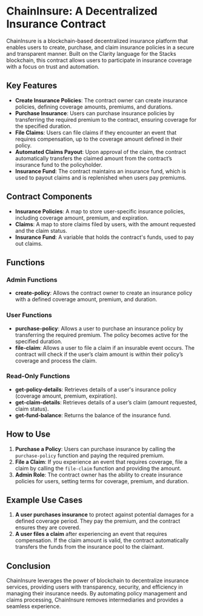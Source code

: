 # ChainInsure: A Decentralized Insurance Contract

ChainInsure is a blockchain-based decentralized insurance platform that enables users to create, purchase, and claim insurance policies in a secure and transparent manner. Built on the Clarity language for the Stacks blockchain, this contract allows users to participate in insurance coverage with a focus on trust and automation.

## Key Features

- **Create Insurance Policies**: The contract owner can create insurance policies, defining coverage amounts, premiums, and durations.
- **Purchase Insurance**: Users can purchase insurance policies by transferring the required premium to the contract, ensuring coverage for the specified duration.
- **File Claims**: Users can file claims if they encounter an event that requires compensation, up to the coverage amount defined in their policy.
- **Automated Claims Payout**: Upon approval of the claim, the contract automatically transfers the claimed amount from the contract’s insurance fund to the policyholder.
- **Insurance Fund**: The contract maintains an insurance fund, which is used to payout claims and is replenished when users pay premiums.

## Contract Components

- **Insurance Policies**: A map to store user-specific insurance policies, including coverage amount, premium, and expiration.
- **Claims**: A map to store claims filed by users, with the amount requested and the claim status.
- **Insurance Fund**: A variable that holds the contract's funds, used to pay out claims.

## Functions

### Admin Functions

- **create-policy**: Allows the contract owner to create an insurance policy with a defined coverage amount, premium, and duration.

### User Functions

- **purchase-policy**: Allows a user to purchase an insurance policy by transferring the required premium. The policy becomes active for the specified duration.
- **file-claim**: Allows a user to file a claim if an insurable event occurs. The contract will check if the user’s claim amount is within their policy’s coverage and process the claim.

### Read-Only Functions

- **get-policy-details**: Retrieves details of a user's insurance policy (coverage amount, premium, expiration).
- **get-claim-details**: Retrieves details of a user’s claim (amount requested, claim status).
- **get-fund-balance**: Returns the balance of the insurance fund.

## How to Use

1. **Purchase a Policy**: Users can purchase insurance by calling the `purchase-policy` function and paying the required premium.
2. **File a Claim**: If you experience an event that requires coverage, file a claim by calling the `file-claim` function and providing the amount.
3. **Admin Role**: The contract owner has the ability to create insurance policies for users, setting terms for coverage, premium, and duration.

## Example Use Cases

1. **A user purchases insurance** to protect against potential damages for a defined coverage period. They pay the premium, and the contract ensures they are covered.
2. **A user files a claim** after experiencing an event that requires compensation. If the claim amount is valid, the contract automatically transfers the funds from the insurance pool to the claimant.

## Conclusion

ChainInsure leverages the power of blockchain to decentralize insurance services, providing users with transparency, security, and efficiency in managing their insurance needs. By automating policy management and claims processing, ChainInsure removes intermediaries and provides a seamless experience.